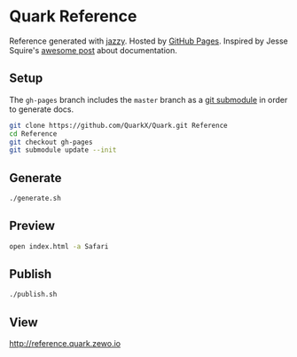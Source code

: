 # Quark Reference

Reference generated with [jazzy](https://github.com/realm/jazzy). Hosted by [GitHub Pages](https://pages.github.com). Inspired by Jesse Squire's [awesome post](http://www.jessesquires.com/swift-documentation/) about documentation.

## Setup

The `gh-pages` branch includes the `master` branch as a [git submodule](http://git-scm.com/book/en/v2/Git-Tools-Submodules) in order to generate docs.

````bash
git clone https://github.com/QuarkX/Quark.git Reference
cd Reference
git checkout gh-pages
git submodule update --init
````

## Generate

````bash
./generate.sh
````

## Preview

````bash
open index.html -a Safari
````

## Publish

````bash
./publish.sh
````

## View

http://reference.quark.zewo.io
